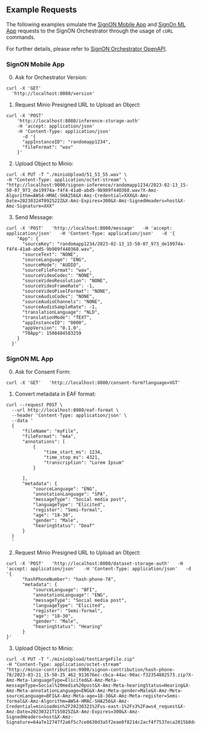 ## Example Requests
The following examples simulate the [SignON Mobile App](https://github.com/signon-project/wp2-mobile-app) and [SignOn ML App](https://github.com/signon-project/wp2-ml-app) requests to the SignON Orchestrator through the usage of `cURL` commands.

For further details, please refer to [SignON Orchestrator OpenAPI](https://github.com/signon-project/wp2-signon-orchestrator-openapi/tree/master/docs/markdown).

### SignON Mobile App

0. Ask for Orchestrator Version:
```
curl -X 'GET'
  'http://localhost:8080/version'
```

1. Request Minio Presigned URL to Upload an Object:
```
curl -X 'POST'
    'http://localhost:8080/inference-storage-auth'
    -H 'accept: application/json'
    -H 'Content-Type: application/json'
      -d '{
      "appInstanceID": "randomapp1234",
      "fileFormat": "wav"
    }'
```
2. Upload Object to Minio:
```
curl -X PUT -T "./minioUpload/51_53_55.wav" \
-H "Content-Type: application/octet-stream" \
"http://localhost:9000/signon-inference/randomapp1234/2023-02-13_15-50-07_973_de19974a-f4f4-41a0-abd5-9b989f440368.wav?X-Amz-Algorithm=AWS4-HMAC-SHA256&X-Amz-Credential=XXX&X-Amz-Date=20230324T092522Z&X-Amz-Expires=300&X-Amz-SignedHeaders=host&X-Amz-Signature=XXX"
```

3. Send Message:

```
curl -X 'POST'   'http://localhost:8080/message'   -H 'accept: application/json'   -H 'Content-Type: application/json'   -d '{
    "App": {
      "sourceKey": "randomapp1234/2023-02-13_15-50-07_973_de19974a-f4f4-41a0-abd5-9b989f440368.wav",
      "sourceText": "NONE",
      "sourceLanguage": "ENG",
      "sourceMode": "AUDIO",
      "sourceFileFormat": "wav",
      "sourceVideoCodec": "NONE",
      "sourceVideoResolution": "NONE",
      "sourceVideoFrameRate": -1,
      "sourceVideoPixelFormat": "NONE",
      "sourceAudioCodec": "NONE",
      "sourceAudioChannels": "NONE",
      "sourceAudioSampleRate": -1,
      "translationLanguage": "NLD",
      "translationMode": "TEXT",
      "appInstanceID": "0000",
      "appVersion": "0.1.0",
      "T0App": 1508484583259
    }
  }'
```

### SignON ML App

0. Ask for Consent Form:
```
curl -X 'GET'   'http://localhost:8080/consent-form?language=VGT'
```
1. Convert metadata in EAF format:
```
curl --request POST \
  --url http://localhost:8080/eaf-format \
  --header 'Content-Type: application/json' \
  --data '
  {
      "fileName": "myFile",
      "fileFormat": "m4a",
      "annotations": [
          {
              "time_start_ms": 1234,
              "time_stop_ms": 4321,
              "transcription": "Lorem Ipsum"
          }

      ],
      "metadata": {
          "sourceLanguage": "ENG",
          "annotationLanguage": "SPA",
          "messageType": "Social media post",
          "languageType": "Elicited",
          "register": "Semi-formal",
          "age": "18-30",
          "gender": "Male",
          "hearingStatus": "Deaf"
      }
  }
  '
```

2. Request Minio Presigned URL to Upload an Object:
```
curl -X 'POST'   'http://localhost:8080/dataset-storage-auth'   -H 'accept: application/json'   -H 'Content-Type: application/json'   -d '{
      "hashPhoneNumber": "hash-phone-78",
      "metadata": {
          "sourceLanguage": "BFI",
          "annotationLanguage": "ENG",
          "messageType": "Social media post",
          "languageType": "Elicited",
          "register": "Semi-formal",
          "age": "18-30",
          "gender": "Male",
          "hearingStatus": "Hearing"
      }
}'
```

3. Upload Object to Minio:

```
curl -X PUT -T "./minioUpload/testLargeFile.zip"
-H "Content-Type: application/octet-stream"
"http://minio-contribution:9900/signon-contribution/hash-phone-78/2023-03-21_15-50-25_462_913676ec-cbca-44ac-90ac-f32354882573.zip?X-Amz-Meta-languageType=Elicited&X-Amz-Meta-messageType=Social%20media%20post&X-Amz-Meta-hearingStatus=Hearing&X-Amz-Meta-annotationLanguage=ENG&X-Amz-Meta-gender=Male&X-Amz-Meta-sourceLanguage=BFI&X-Amz-Meta-age=18-30&X-Amz-Meta-register=Semi-formal&X-Amz-Algorithm=AWS4-HMAC-SHA256&X-Amz-Credential=minioadmin%2F20230321%2Fus-east-1%2Fs3%2Faws4_request&X-Amz-Date=20230321T155025Z&X-Amz-Expires=300&X-Amz-SignedHeaders=host&X-Amz-Signature=64a7e12747f2a6f5c7ce8630d3a5f2eae0f8214c2acf4f7537eca2015b8dc7f0"
```